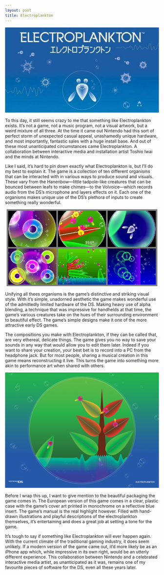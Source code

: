 ```yaml
---
layout: post
title: Electroplankton
---
```


![The Electroplankton logo](/public/images/electroplankton/banner.jpg)

To this day, it still seems crazy to me that something like Electroplankton exists. It’s not a game, not a music program, not a visual artwork, but a weird mixture of all three. At the time it came out Nintendo had this sort of perfect storm of unexpected casual appeal, unashamedly unique hardware, and most importantly, fantastic sales with a huge install base. And out of these most unanticipated circumstances came Electroplankton. A collaboration between interactive media and installation artist Toshio Iwai and the minds at Nintendo.

Like I said, it’s hard to pin down exactly what Electroplankton is, but I’ll do my best to explain it. The game is a collection of ten different organisms that can be interacted with in various ways to produce sound and visuals. These vary from the Hanenbow—little tadpole-like creatures that can be bounced between leafs to make chimes—to the Volvoice—which records audio from the DS’s microphone and layers effects on it. Each one of the organisms makes unique use of the DS’s plethora of inputs to create something really wonderful.

![Some screenshots of the game](/public/images/electroplankton/screens.png)

Unifying all thees organisms is the game’s distinctive and striking visual style. With it’s simple, unadorned aesthetic the game makes wonderful use of the admittedly limited hardware of the DS. Making heavy use of alpha blending, a technique that was impressive for handhelds at that time, the game’s various creatures take on the hues of their surrounding environment to beautiful effect. The game’s simple designs make it one of the more attractive early DS games.

The compositions you make with Electroplankton, if they can be called that, are very ethereal, delicate things. The game gives you no way to save your sounds in any way that would allow you to edit them later. Indeed if you want to share your creation, your best bet is to record into a PC from the headphone jack. But for most people, sharing a musical creation in this game means reconstructing it live. This turns the game into something more akin to performance art when shared with others.

![Promo art for the game](/public/images/electroplankton/promo.jpg)

Before I wrap this up, I want to give mention to the beautiful packaging the game comes in. The European version of this game comes in a clear, plastic case with the game’s cover art printed in monochrome on a reflective blue insert. The game’s manual is the real highlight however. Filled with hand-drawn illustrations and playful descriptions of the electroplankton themselves, it’s entertaining and does a great job at setting a tone for the game.

It’s tough to say if something like Electroplankton will ever happen again. With the current climate of the traditional gaming industry, it does seem unlikely. If a modern version of the game came out, it’d more likely be as an iPhone app which, while impressive in its own right, would be an utterly different experience. This collaboration between Nintendo and a celebrated interactive media artist, as unanticipated as it was, remains one of my favourite pieces of software for the DS, even all these years later.
